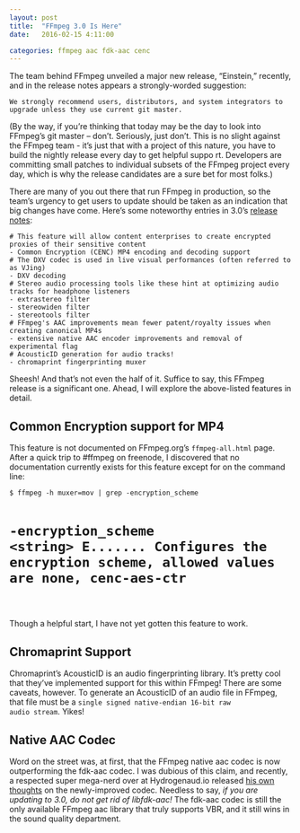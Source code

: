 ```yaml
---
layout: post
title:  "FFmpeg 3.0 Is Here"
date:   2016-02-15 4:11:00

categories: ffmpeg aac fdk-aac cenc
---
```

The team behind FFmpeg unveiled a major new release, “Einstein,” recently, and in the release notes appears a strongly-worded suggestion:

`We strongly recommend users, distributors, and system integrators to upgrade unless they use current git master.`

(By the way, if you’re thinking that today may be the day to look into FFmpeg’s git master – don’t. Seriously, just don’t. This is no slight against the FFmpeg team - it’s just that with a project of this nature, you have to build the nightly release every day to get helpful suppo
rt. Developers are committing small patches to individual subsets of the FFmpeg project every day, which is why the release candidates are a sure bet for most folks.)

There are many of you out there that run FFmpeg in production, so the team’s urgency to get users to update should be taken as an indication that big changes have come. Here’s some noteworthy entries in 3.0’s <a href="https://git.videolan.org/?p=ffmpeg.git;a=blob_plain;f=Changelog
;hb=n3.0">release notes</a>:</p>

<div class="highlighter-rouge"><pre class="highlight"><code># This feature will allow content enterprises to create encrypted proxies of their sensitive content
- Common Encryption (CENC) MP4 encoding and decoding support
# The DXV codec is used in live visual performances (often referred to as VJing)
- DXV decoding
# Stereo audio processing tools like these hint at optimizing audio tracks for headphone listeners
- extrastereo filter
- stereowiden filter
- stereotools filter
# FFmpeg's AAC improvements mean fewer patent/royalty issues when creating canonical MP4s
- extensive native AAC encoder improvements and removal of experimental flag
# AcousticID generation for audio tracks!
- chromaprint fingerprinting muxer
</code></pre>
</div>

Sheesh! And that’s not even the half of it. Suffice to say, this FFmpeg release is a significant one. Ahead, I will explore the above-listed features in detail.

<h2 id="common-encryption-support-for-mp4">Common Encryption support for MP4</h2>

This feature is not documented on FFmpeg.org’s <code class="highlighter-rouge">ffmpeg-all.html</code> page. After a quick trip to #ffmpeg on freenode, I discovered that no documentation currently exists for this feature except for on the command line:

<div class="highlighter-rouge"><pre class="highlight"><code>$ ffmpeg -h muxer=mov | grep -encryption_scheme

# -encryption_scheme &lt;string&gt;     E....... Configures the encryption scheme, allowed values are none, cenc-aes-ctr
</code></pre>
</div>

Though a helpful start, I have not yet gotten this feature to work.

<h2 id="chromaprint-support">Chromaprint Support</h2>

Chromaprint’s AcousticID is an audio fingerprinting library. It’s pretty cool that they’ve implemented support for this within FFmpeg! There are some caveats, however. To generate an AcousticID of an audio file in FFmpeg, that file must be a <code class="highlighter-rouge">single 
signed native-endian 16-bit raw audio stream</code>. Yikes!

<h2 id="native-aac-codec">Native AAC Codec</h2>

Word on the street was, at first, that the FFmpeg native aac codec is now outperforming the fdk-aac codec. I was dubious of this claim, and recently, a respected super mega-nerd over at Hydrogenaud.io released <a href="https://hydrogenaud.io/index.php/topic,111085/topicseen.html">his own thoughts</a> on the newly-improved codec. Needless to say, <em>if you are updating to 3.0, do not get rid of libfdk-aac!</em> The fdk-aac codec is still the only available FFmpeg aac library that truly supports VBR, and it still wins in the sound quality department.
